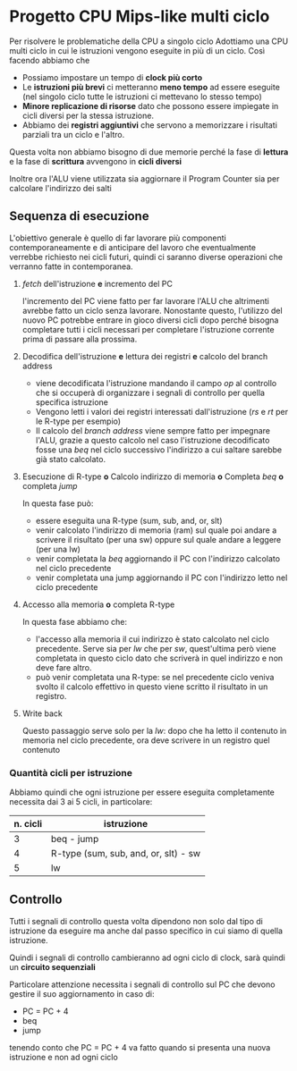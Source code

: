 ﻿# Progetto CPU Mips-like multi ciclo

Per risolvere le problematiche della CPU a singolo ciclo Adottiamo una CPU multi ciclo in cui le istruzioni vengono eseguite in più di un ciclo. Così facendo abbiamo che 

- Possiamo impostare un tempo di **clock più corto**
- Le **istruzioni più brevi** ci metteranno **meno tempo** ad essere eseguite (nel singolo ciclo tutte le istruzioni ci mettevano lo stesso tempo)
- **Minore replicazione di risorse** dato che possono essere impiegate in cicli diversi per la stessa istruzione.
- Abbiamo dei **registri aggiuntivi** che servono a memorizzare i risultati parziali tra un ciclo e l'altro.

Questa volta non abbiamo bisogno di due memorie perché la fase di **lettura** e la fase di **scrittura** avvengono in **cicli diversi**

Inoltre ora l'ALU viene utilizzata sia aggiornare il Program Counter sia per calcolare l'indirizzo dei salti


## Sequenza di esecuzione

L'obiettivo generale è quello di far lavorare più componenti contemporaneamente e di anticipare del lavoro che eventualmente verrebbe richiesto nei cicli futuri, quindi ci saranno diverse operazioni che verranno fatte in contemporanea.

1. *fetch* dell'istruzione **e** incremento del PC 

	l'incremento del PC viene fatto per far lavorare l'ALU che altrimenti avrebbe fatto un ciclo senza lavorare. Nonostante questo, l'utilizzo del nuovo PC potrebbe entrare in gioco diversi cicli dopo perché bisogna completare tutti i cicli necessari per completare l'istruzione corrente prima di passare alla prossima.
2. Decodifica dell'istruzione **e** lettura dei registri **e** calcolo del branch address
	
	- viene decodificata l'istruzione mandando il campo *op* al controllo che si occuperà di organizzare i segnali di controllo per quella specifica istruzione
	- Vengono letti i valori dei registri interessati dall'istruzione (*rs* e *rt* per le R-type per esempio)
	- Il calcolo del *branch address* viene sempre fatto per impegnare l'ALU, grazie a questo calcolo nel caso l'istruzione decodificato fosse una *beq* nel ciclo successivo l'indirizzo a cui saltare sarebbe già stato calcolato.

3. Esecuzione di R-type **o** Calcolo indirizzo di memoria **o** Completa *beq* **o** completa *jump*
	
	In questa fase può:
	-  essere eseguita una R-type (sum, sub, and, or, slt)
	- venir calcolato l'indirizzo di memoria (ram) sul quale poi andare a scrivere il risultato (per una sw) oppure sul quale andare a leggere (per una lw)
	- venir completata la *beq* aggiornando il PC con l'indirizzo calcolato nel ciclo precedente
	- venir completata una jump aggiornando il PC con l'indirizzo letto nel ciclo precedente

4. Accesso alla memoria **o** completa R-type

	In questa fase abbiamo che:
	- l'accesso alla memoria il cui indirizzo è stato calcolato nel ciclo precedente. Serve sia per *lw* che per  *sw*, quest'ultima però viene completata in questo ciclo dato che scriverà in quel indirizzo e non deve fare altro.
	- può venir completata una R-type: se nel precedente ciclo veniva svolto il calcolo effettivo in questo viene scritto il risultato in un registro.

5. Write back
	
	Questo passaggio serve solo per la *lw*: dopo che ha letto il contenuto in memoria nel ciclo precedente, ora deve scrivere in un registro quel contenuto


### Quantità cicli per istruzione

Abbiamo quindi che ogni istruzione per essere eseguita completamente necessita dai 3 ai 5 cicli, in particolare:

|n. cicli | istruzione |
|--|--|
| 3 | beq - jump |
| 4 | R-type (sum, sub, and, or, slt) - sw |
| 5 | lw |


## Controllo

Tutti i segnali di controllo questa volta dipendono non solo dal tipo di istruzione da eseguire ma anche dal passo specifico in cui siamo di quella istruzione.

Quindi i segnali di controllo cambieranno ad ogni ciclo di clock, sarà quindi un **circuito sequenziali**

Particolare attenzione necessita i segnali di controllo sul PC che devono gestire il suo aggiornamento in caso di:

- PC = PC + 4
- beq
- jump

tenendo conto che PC = PC + 4 va fatto quando si presenta una nuova istruzione e non ad ogni ciclo 
